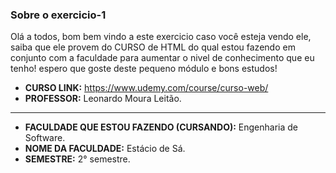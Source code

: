 ### Sobre o exercicio-1

Olá a todos, bom bem vindo a este exercicio caso você esteja vendo ele, saiba que ele provem do CURSO de HTML do qual estou fazendo em conjunto com a faculdade para aumentar o nivel de conhecimento que eu tenho! espero que goste deste pequeno módulo e bons estudos!

- **CURSO LINK:** https://www.udemy.com/course/curso-web/
- **PROFESSOR:** Leonardo Moura Leitão.
-------------------------------------------------------------------------
- **FACULDADE QUE ESTOU FAZENDO (CURSANDO):** Engenharia de Software.
- **NOME DA FACULDADE:** Estácio de Sá.
- **SEMESTRE:** 2° semestre.
